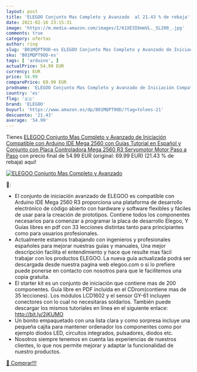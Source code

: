 ```yaml
---
layout: post
title: 'ELEGOO Conjunto Mas Completo y Avanzado  al 21.43 % de rebaja'
date: 2021-02-16 23:15:31
image: 'https://m.media-amazon.com/images/I/61XE3I6mmVL._SL200_.jpg'
comments: true
category: ofertas
author: ring
slug: 'B01MQPT9OD-es ELEGOO Conjunto Mas Completo y Avanzado de Iniciación...'
sku: 'B01MQPT9OD-es'
tags: [ 'arduino', ]
actualPrice: 54.99 EUR
currency: EUR
price: 54.99
comparePrice: 69.99 EUR
prodname: 'ELEGOO Conjunto Mas Completo y Avanzado de Iniciación Compatible con Arduino IDE Mega 2560 con Guías Tutorial en Español y Conjunto con Placa Controladora Mega 2560 R3  Servomotor  Motor Paso a Paso'
country: 'es'
flag: '🇪🇸'
brand: 'ELEGOO'
buyurl: 'https://www.amazon.es/dp/B01MQPT9OD/?tag=tolees-21'
descuento: '21.43'
average: '54.99'
---
```


Tienes [ELEGOO Conjunto Mas Completo y Avanzado de Iniciación Compatible con Arduino IDE Mega 2560 con Guías Tutorial en Español y Conjunto con Placa Controladora Mega 2560 R3  Servomotor  Motor Paso a Paso](https://www.amazon.es/dp/B01MQPT9OD/?tag=tolees-21) con precio final de  54.99 EUR (original: 69.99 EUR) (21.43 %  de rebaja) aqui!

[![ELEGOO Conjunto Mas Completo y Avanzado ](https://m.media-amazon.com/images/I/61XE3I6mmVL._SL200_.jpg)](https://www.amazon.es/dp/B01MQPT9OD/?tag=tolees-21)

🔎:

- El conjunto de iniciación avanzado de ELEGOO es compatible con Arduino IDE Mega 2560 R3 proporciona una plataforma de desarrollo electrónico de código abierto con hardware y software flexibles y fáciles de usar para la creación de prototipos. Contiene todos los componentes necesarios para comenzar a programar la placa de desarrollo Elegoo, Y Guías libres en pdf con 33 lecciones distintas tanto para principiantes como para usuarios profesionales.
- Actualmente estamos trabajando con ingenieros y profesionales españoles para mejorar nuestras guías y manuales, Una mejor descripción facilita el entendimiento y hace que resulte mas fácil trabajar con los productos ELEGOO. La nueva guía actualizada podrá ser descargada desde nuestra pagina web elegoo.com o si lo prefiere puede ponerse en contacto con nosotros para que le facilitemos una copia gratuita.
- El starter kit es un conjunto de iniciación que contiene mas de 200 componentes. Guía libre en PDF incluida en el CDrom(contiene mas de 35 lecciones). Los módulos LCD1602 y el sensor GY-61 incluyen conectores con lo cual no necesitaras soldarlos. También puede descargar los mismos tutoriales en línea en el siguiente enlace: http://bit.ly/2jKlJMO
- Un bonito empaquetado con una lista clara y como sorpresa incluye una pequeña cajita para mantener ordenador los componentes como por ejemplo diodos LED, circuitos integrados, pulsadores, diodos etc.
- Nosotros siempre tenemos en cuenta las experiencias de nuestros clientes, lo que nos permite mejorar y adaptar la funcionalidad de nuestro productos.

[🛒 Comprar!!!](https://www.amazon.es/dp/B01MQPT9OD/?tag=tolees-21)
